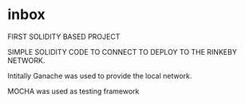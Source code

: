 # inbox

FIRST SOLIDITY BASED PROJECT

SIMPLE SOLIDITY CODE TO CONNECT TO DEPLOY TO THE RINKEBY NETWORK.


Intitally Ganache was used to provide the local network.


MOCHA was used as testing framework
